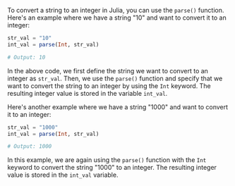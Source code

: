 To convert a string to an integer in Julia, you can use the `parse()` function. Here's an example where we have a string "10" and want to convert it to an integer:

```julia
str_val = "10"
int_val = parse(Int, str_val)

# Output: 10
```

In the above code, we first define the string we want to convert to an integer as `str_val`. Then, we use the `parse()` function and specify that we want to convert the string to an integer by using the `Int` keyword. The resulting integer value is stored in the variable `int_val`. 

Here's another example where we have a string "1000" and want to convert it to an integer:

```julia
str_val = "1000"
int_val = parse(Int, str_val)

# Output: 1000
```

In this example, we are again using the `parse()` function with the `Int` keyword to convert the string "1000" to an integer. The resulting integer value is stored in the `int_val` variable.
